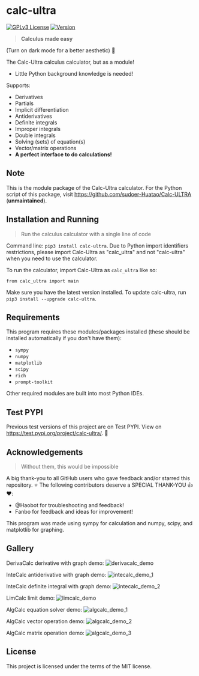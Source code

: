 # calc-ultra

[![GPLv3 License](https://img.shields.io/badge/License-MIT-green.svg)](https://opensource.org/license/mit/) [![Version](https://img.shields.io/badge/Version-1.3.5-blue.svg)](https://github.com/sudoer-Huatao/calc_ultra)

> **Calculus made easy**

(Turn on dark mode for a better aesthetic) 📲

The Calc-Ultra calculus calculator, but as a module!

- Little Python background knowledge is needed!

Supports:

- Derivatives
- Partials
- Implicit differentiation
- Antiderivatives
- Definite integrals
- Improper integrals
- Double integrals
- Solving (sets) of equation(s)
- Vector/matrix operations
- **A perfect interface to do calculations!**  

## Note

This is the module package of the Calc-Ultra calculator. For the Python script of this package, visit <https://github.com/sudoer-Huatao/Calc-ULTRA> (**unmaintained**).

## Installation and Running

> Run the calculus calculator with a single line of code

Command line: `pip3 install calc-ultra`.
Due to Python import identifiers restrictions, please import Calc-Ultra as "calc_ultra" and not "calc-ultra" when you need to use the calculator.

To run the calculator, import Calc-Ultra as `calc_ultra` like so:

`from calc_ultra import main`

Make sure you have the latest version installed. To update calc-ultra, run `pip3 install --upgrade calc-ultra`.

## Requirements

This program requires these modules/packages installed (these should be installed automatically if you don't have them):

- `sympy`
- `numpy`
- `matplotlib`
- `scipy`
- `rich`
- `prompt-toolkit`

Other required modules are built into most Python IDEs.

## Test PYPI

Previous test versions of this project are on Test PYPI. View on <https://test.pypi.org/project/calc-ultra/>. 💾

## Acknowledgements

> Without them, this would be impossible

A big thank-you to all GitHub users who gave feedback and/or starred this repository. ⭐️
The following contributors deserve a SPECIAL THANK-YOU 👍❤️:

- @Haobot for troubleshooting and feedback!
- Fanbo for feedback and ideas for improvement!

This program was made using sympy for calculation and numpy, scipy, and matplotlib for graphing.

## Gallery

DerivaCalc derivative with graph demo:
![derivacalc_demo](https://github.com/sudoer-Huatao/calc_ultra/assets/135504586/3d99a51d-2e46-414c-8929-fa16016a856a "derivacalc_demo")

InteCalc antiderivative with graph demo:
![intecalc_demo_1](https://github.com/sudoer-Huatao/calc_ultra/assets/135504586/f61d44ae-cebf-4972-b63f-7f08ee6655b5 "intecalc_demo_1")

InteCalc definite integral with graph demo:
![intecalc_demo_2](https://github.com/sudoer-Huatao/calc_ultra/assets/135504586/b8294186-92f5-4df3-a000-d63f6fff93b0 "intecalc_demo_2")

LimCalc limit demo:
![limcalc_demo](https://github.com/sudoer-Huatao/calc_ultra/assets/135504586/12db6a7b-a836-43ce-8cef-7bcf707051f7 "limcalc_demo")

AlgCalc equation solver demo:
![algcalc_demo_1](https://github.com/sudoer-Huatao/calc_ultra/assets/135504586/e4cfa016-52bf-43b5-a839-af9f42546468 "algcalc_demo_1")

AlgCalc vector operation demo:
![algcalc_demo_2](https://github.com/sudoer-Huatao/calc_ultra/assets/135504586/7f043cb2-6b0a-4460-ab35-30f09632b1c3 "algcalc_demo_2")

AlgCalc matrix operation demo:
![algcalc_demo_3](https://github.com/sudoer-Huatao/calc_ultra/assets/135504586/a9a5d56e-424a-4ef8-beb9-a9b64ce1a3f5 "algcalc_demo_3")

## License

This project is licensed under the terms of the MIT license.
